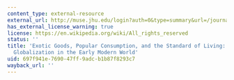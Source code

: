 ```yaml
---
content_type: external-resource
external_url: http://muse.jhu.edu/login?auth=0&type=summary&url=/journals/journal_of_world_history/v018/18.4mccants.html
has_external_license_warning: true
license: https://en.wikipedia.org/wiki/All_rights_reserved
status: ''
title: 'Exotic Goods, Popular Consumption, and the Standard of Living: Thinking about
  Globalization in the Early Modern World'
uid: 697f941e-7690-47ff-9adc-b1b87f8293c7
wayback_url: ''
---
```

